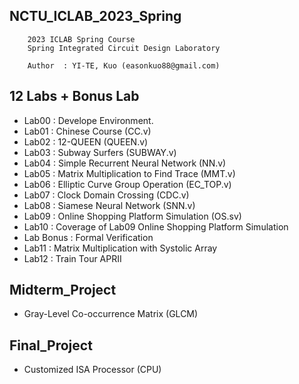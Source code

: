 ## NCTU_ICLAB_2023_Spring

        2023 ICLAB Spring Course
        Spring Integrated Circuit Design Laboratory
        
        Author  : YI-TE, Kuo (easonkuo88@gmail.com) 


## 12 Labs + Bonus Lab
  - Lab00 : Develope Environment.
  - Lab01 : Chinese Course (CC.v)
  - Lab02 : 12-QUEEN (QUEEN.v)
  - Lab03 : Subway Surfers (SUBWAY.v)
  - Lab04 : Simple Recurrent Neural Network (NN.v)
  - Lab05 : Matrix Multiplication to Find Trace (MMT.v)
  - Lab06 : Elliptic Curve Group Operation (EC_TOP.v)
  - Lab07 : Clock Domain Crossing (CDC.v)
  - Lab08 : Siamese Neural Network (SNN.v)
  - Lab09 : Online Shopping Platform Simulation (OS.sv)
  - Lab10 : Coverage of Lab09 Online Shopping Platform Simulation
  - Lab Bonus : Formal Verification
  - Lab11 : Matrix Multiplication with Systolic Array 
  - Lab12 : Train Tour APRII
   
##
## Midterm_Project
  - Gray-Level Co-occurrence Matrix (GLCM)
##

## Final_Project
  - Customized ISA Processor (CPU)
##
